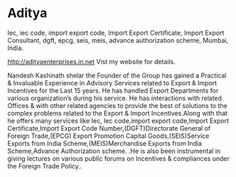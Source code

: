 # Aditya
Iec, iec code, import export code, Import Export Certificate, Import Export Consultant, dgft, epcg, seis, meis,  advance authorization scheme, Mumbai, India.

http://adityaenterprises.in.net Vist my website for details.

Nandesh Kashinath shelar the Founder of the Group has gained a Practical & Invaluable Experience in Advisory Services related to Export & Import Incentives for the Last 15 years. He has handled Export Departments for various organization’s during his service. He has interactions with related Offices & with other related agencies to provide the best of solutions to the complex problems related to the Export & Import Incentives.Along with that he offers many services like Iec, Iec code,import export code,Import Export Certificate,Import Export Code Number,(DGFT)Directorate General of Foreign Trade,(EPCG) Export Promotion Capital Goods,(SEIS)Service Exports from India Scheme,(MEIS)Merchandise Exports from India Scheme,Advance Authorization scheme. .He is also been instrumental in giving lectures on various public forums on Incentives & compliances under the Foreign Trade Policy..
